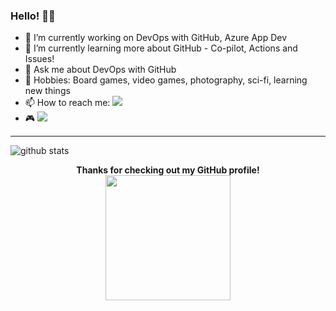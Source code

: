 ### Hello! 🐱‍👤

- 🔭 I’m currently working on DevOps with GitHub, Azure App Dev
- 🌱 I’m currently learning more about GitHub - Co-pilot, Actions and Issues!
- 💬 Ask me about DevOps with GitHub
- 🎲 Hobbies: Board games, video games, photography, sci-fi, learning new things
- 📫 How to reach me: [![](https://img.shields.io/badge/LinkedIn-charlene--mckeown-blue)](https://www.linkedin.com/in/charlenemckeown/)
- :video_game: [![](https://img.shields.io/badge/xbox-parmaynuu-green)](https://account.xbox.com/en-us/profile?gamertag=parmaynuu)

---------------------------------------------------------------------------------------------------------------------------------------------------------------------------------

![github stats](https://github-readme-stats.vercel.app/api?username=charlenemckeown&show_icons=true)



<p align="center">
  <b>Thanks for checking out my GitHub profile! </b>
  <br>
<img width="200" src="https://octodex.github.com/images/daftpunktocat-guy.gif">
</p>
